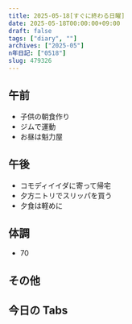 ```yaml
---
title: 2025-05-18[すぐに終わる日曜]
date: 2025-05-18T00:00:00+09:00
draft: false
tags: ["diary", ""]
archives: ["2025-05"]
n年日記: ["0518"]
slug: 479326
---
```


## 午前

- 子供の朝食作り
- ジムで運動
- お昼は魁力屋

## 午後

- コモディイイダに寄って帰宅
- 夕方ニトリでスリッパを買う
- 夕食は軽めに

## 体調

- 70

## その他

## 今日の Tabs
